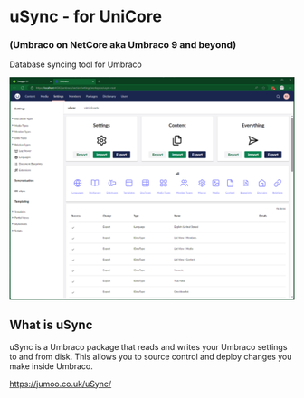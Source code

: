 # uSync - for UniCore
###  (Umbraco on NetCore aka Umbraco 9 and beyond)
Database syncing tool for Umbraco  

![uSync](./screenshots/first-run.png)


## What is uSync 

uSync is a Umbraco package that reads and writes your Umbraco settings to and from disk. This allows you to source control and deploy changes you make inside Umbraco.

https://jumoo.co.uk/uSync/
